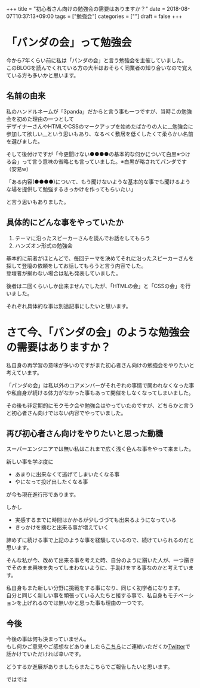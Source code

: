 +++
title = "初心者さん向けの勉強会の需要はありますか？"
date = 2018-08-07T10:37:13+09:00
tags = ["勉強会"]
categories = [""]
draft = false
+++

# 「パンダの会」って勉強会
今から7年くらい前に私は「パンダの会」と言う勉強会を主催していました。  
このBLOGを読んでくれている方の大半はおそらく同業者の知り合いなので覚えている方も多いかと思います。

## 名前の由来
私のハンドルネームが「3panda」だからと言う事も一つですが、当時この勉強会を初めた理由の一つとして  
デザイナーさんやHTMLやCSSのマークアップを始めたばかりの人に__勉強会に参加して欲しい__という思いもあり、なるべく敷居を低くしたくて柔らかい名前を選びました。

そして後付けですが「今更聞けない●●●●の基本的な何かについて白黒※つける会」って言う意味の省略とも言っていました。※白黒が略されてパンダです（安易w）

「ある内容(●●●●)について、もう聞けないような基本的な事でも聞けるような場を提供して勉強するきっかけを作ってもらいたい」

と言う思いもありました。

## 具体的にどんな事をやっていたか

1. テーマに沿ったスピーカーさんを読んでお話をしてもらう
1. ハンズオン形式の勉強会

基本的に前者がほとんどで、毎回テーマを決めてそれに沿ったスピーカーさんを探して登壇の依頼をしてお話してもらうと言う内容でした。  
登壇者が揃わない場合は私も発表していました。

後者は二回くらいしか出来ませんでしたが、「HTMLの会」と「CSSの会」を行いました。

それぞれ具体的な事は別途記事にしたいと思います。

# さて今、「パンダの会」のような勉強会の需要はありますか？
私自身の再学習の意味が多いのですがまた初心者さん向けの勉強会をやりたいと考えています。

「パンダの会」は私以外のコアメンバーがそれぞれの事情で関われなくなった事や私自身が続ける体力がなかった事もあって開催をしなくなってしまいました。

その後も非定期的にモクモク会や勉強会はやっていたのですが、どちらかと言うと初心者さん向けではない内容でやっていました。

## 再び初心者さん向けをやりたいと思った動機
スーパーエンジニアでは無い私はこれまで広く浅く色んな事をやって来ました。

新しい事を学ぶ度に

- あまりに出来なくて逃げてしまいたくなる事
- やになって投げ出したくなる事

が今も現在進行形であります。

しかし

- 実感するまでに時間はかかるが少しづづても出来るようになっている
- きっかけを摘むと出来る事が増えていく

諦めずに続ける事で上記のような事を経験しているので、続けていられるのだと思います。


そんな私が今、改めて出来る事を考えた時、自分のように躓いた人が、一つ躓きでそのまま興味を失ってしまわないように、手助けをする事なのかと考えています。

私自身もまた新しい分野に挑戦をする事になり、同じく初学者になります。  
自分と同じく新しい事を頑張っている人たちと接する事で、私自身もモチベーションを上げれるのでは無いかと思った事も理由の一つです。

## 今後
今後の事は何も決まっていません。  
もし何かご意見やご感想などありましたら[こちら](https://docs.google.com/forms/d/e/1FAIpQLScwSTE25m2hve8s0VNAoFb__Jm_zabP7Snh1kn5b3Ri2_x1pw/viewform)にご連絡いただくか[Twitter](https://twitter.com/3panda)で話かけていただければ幸いです。

どうするか進展がありましたらまたこちらでご報告したいと思います。

ではでは
